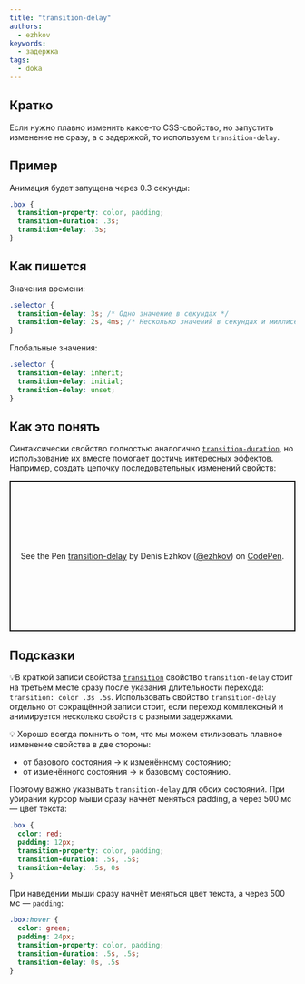 ```yaml
---
title: "transition-delay"
authors:
  - ezhkov
keywords:
  - задержка
tags:
  - doka
---
```


## Кратко

Если нужно плавно изменить какое-то CSS-свойство, но запустить изменение не сразу, а с задержкой, то используем `transition-delay`.

## Пример

Анимация будет запущена через 0.3 секунды:

```css
.box {
  transition-property: color, padding;
  transition-duration: .3s;
  transition-delay: .3s;
}
```

## Как пишется

Значения времени:

```css
.selector {
  transition-delay: 3s; /* Одно значение в секундах */
  transition-delay: 2s, 4ms; /* Несколько значений в секундах и миллисекундах */
}
```

Глобальные значения:

```css
.selector {
  transition-delay: inherit;
  transition-delay: initial;
  transition-delay: unset;
}
```

## Как это понять

Синтаксически свойство полностью аналогично [`transition-duration`](/css/transition-duration), но использование их вместе помогает достичь интересных эффектов. Например, создать цепочку последовательных изменений свойств:

<p class="codepen" data-height="265" data-theme-id="light" data-default-tab="css,result" data-user="ezhkov" data-slug-hash="yLOYrOK" style="height: 265px; box-sizing: border-box; display: flex; align-items: center; justify-content: center; border: 2px solid; margin: 1em 0; padding: 1em;" data-pen-title="transition-delay">
  <span>See the Pen <a href="https://codepen.io/ezhkov/pen/yLOYrOK">
  transition-delay</a> by Denis Ezhkov (<a href="https://codepen.io/ezhkov">@ezhkov</a>)
  on <a href="https://codepen.io">CodePen</a>.</span>
</p>
<script async src="https://cpwebassets.codepen.io/assets/embed/ei.js"></script>

## Подсказки

💡В краткой записи свойства [`transition`](/css/transition) свойство `transition-delay` стоит на третьем месте сразу после указания длительности перехода: `transition: color .3s .5s`. Использовать свойство `transition-delay` отдельно от сокращённой записи стоит, если переход комплексный и анимируется несколько свойств с разными задержками.

💡 Хорошо всегда помнить о том, что мы можем стилизовать плавное изменение свойства в две стороны:

- от базового состояния → к изменённому состоянию;
- от изменённого состояния → к базовому состоянию.

Поэтому важно указывать `transition-delay` для обоих состояний. При убирании курсор мыши сразу начнёт меняться padding, а через 500 мс — цвет текста:

```css
.box {
  color: red;
  padding: 12px;
  transition-property: color, padding;
  transition-duration: .5s, .5s;
  transition-delay: .5s, 0s
}
```

При наведении мыши сразу начнёт меняться цвет текста, а через 500 мс — `padding`:

```css
.box:hover {
  color: green;
  padding: 24px;
  transition-property: color, padding;
  transition-duration: .5s, .5s;
  transition-delay: 0s, .5s
}
```
